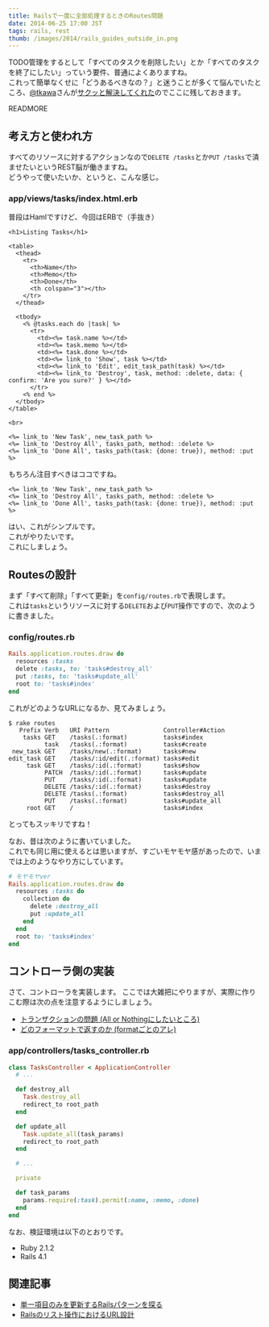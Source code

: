 ```yaml
---
title: Railsで一度に全部処理するときのRoutes問題
date: 2014-06-25 17:00 JST
tags: rails, rest
thumb: /images/2014/rails_guides_outside_in.png
---
```


TODO管理をするとして「すべてのタスクを削除したい」とか「すべてのタスクを終了にしたい」っていう要件、普通によくありますね。  
これって簡単なくせに「どうあるべきなの？」と迷うことが多くて悩んでいたところ、[@tkawa](https://twitter.com/tkawa)さんが[サクッと解決してくれた](https://twitter.com/katton/status/478069723817472000)のでここに残しておきます。

READMORE

## 考え方と使われ方

すべてのリソースに対するアクションなので`DELETE /tasks`とか`PUT /tasks`で済ませたいというREST脳が働きますね。  
どうやって使いたいか、というと、こんな感じ。

### app/views/tasks/index.html.erb

普段はHamlですけど、今回はERBで（手抜き）

``` erb
<h1>Listing Tasks</h1>

<table>
  <thead>
    <tr>
      <th>Name</th>
      <th>Memo</th>
      <th>Done</th>
      <th colspan="3"></th>
    </tr>
  </thead>

  <tbody>
    <% @tasks.each do |task| %>
      <tr>
        <td><%= task.name %></td>
        <td><%= task.memo %></td>
        <td><%= task.done %></td>
        <td><%= link_to 'Show', task %></td>
        <td><%= link_to 'Edit', edit_task_path(task) %></td>
        <td><%= link_to 'Destroy', task, method: :delete, data: { confirm: 'Are you sure?' } %></td>
      </tr>
    <% end %>
  </tbody>
</table>

<br>

<%= link_to 'New Task', new_task_path %>
<%= link_to 'Destroy All', tasks_path, method: :delete %>
<%= link_to 'Done All', tasks_path(task: {done: true}), method: :put %>
```

もちろん注目すべきはココですね。

``` erb
<%= link_to 'New Task', new_task_path %>
<%= link_to 'Destroy All', tasks_path, method: :delete %>
<%= link_to 'Done All', tasks_path(task: {done: true}), method: :put %>
```

はい、これがシンプルです。  
これがやりたいです。  
これにしましょう。

## Routesの設計

まず「すべて削除」「すべて更新」を`config/routes.rb`で表現します。  
これは`tasks`というリソースに対する`DELETE`および`PUT`操作ですので、次のように書きました。

### config/routes.rb

``` ruby
Rails.application.routes.draw do
  resources :tasks
  delete :tasks, to: 'tasks#destroy_all'
  put :tasks, to: 'tasks#update_all'
  root to: 'tasks#index'
end
```

これがどのようなURLになるか、見てみましょう。

```
$ rake routes
   Prefix Verb   URI Pattern               Controller#Action
    tasks GET    /tasks(.:format)          tasks#index
          task   /tasks(.:format)          tasks#create
 new_task GET    /tasks/new(.:format)      tasks#new
edit_task GET    /tasks/:id/edit(.:format) tasks#edit
     task GET    /tasks/:id(.:format)      tasks#show
          PATCH  /tasks/:id(.:format)      tasks#update
          PUT    /tasks/:id(.:format)      tasks#update
          DELETE /tasks/:id(.:format)      tasks#destroy
          DELETE /tasks(.:format)          tasks#destroy_all
          PUT    /tasks(.:format)          tasks#update_all
     root GET    /                         tasks#index
```

とってもスッキリですね！

なお、昔は次のように書いていました。  
これでも同じ用に使えるとは思いますが、すごいモヤモヤ感があったので、いまでは上のようなやり方にしています。

``` ruby
# モヤモヤver
Rails.application.routes.draw do
  resources :tasks do
    collection do
      delete :destroy_all
      put :update_all
    end
  end
  root to: 'tasks#index'
end
```

## コントローラ側の実装

さて、コントローラを実装します。
ここでは大雑把にやりますが、実際に作りこむ際は次の点を注意するようにしましょう。

- [トランザクションの問題 (All or Nothingにしたいところ)](http://api.rubyonrails.org/classes/ActiveRecord/Transactions/ClassMethods.html)
- [どのフォーマットで返すのか (formatごとのアレ)](http://api.rubyonrails.org/classes/ActionController/Responder.html)

### app/controllers/tasks_controller.rb

``` ruby
class TasksController < ApplicationController
  # ...

  def destroy_all
    Task.destroy_all
    redirect_to root_path
  end

  def update_all
    Task.update_all(task_params)
    redirect_to root_path
  end

  # ...

  private

  def task_params
    params.require(:task).permit(:name, :memo, :done)
  end
end
```

なお、検証環境は以下のとおりです。

- Ruby 2.1.2
- Rails 4.1

## 関連記事

- [単一項目のみを更新するRailsパターンを探る](posts/2013/02/18/one-attribute-update-best-practice-in-rails/)
- [Railsのリスト操作におけるURL設計](/posts/2013/02/25/move-position-resources-best-practices/)
